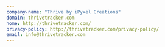 ```yaml
---
company-name: "Thrive by iPyxel Creations"
domain: thrivetracker.com
home: http://thrivetracker.com/
privacy-policy: http://thrivetracker.com/privacy-policy/
email: info@thrivetracker.com
---
```





